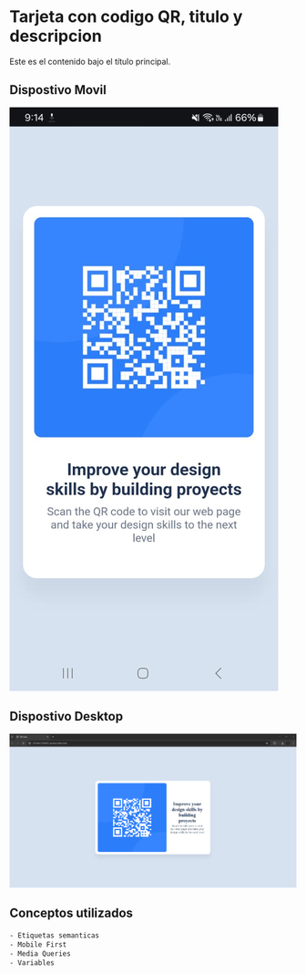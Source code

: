# Tarjeta con codigo QR, titulo y descripcion

Este es el contenido bajo el título principal.

## Dispostivo Movil
![movil-resultado-final](./images/movil-final-result.jpeg)
## Dispostivo Desktop
![desktop-resultado-final](./images/desktop-final-result.png)

## Conceptos utilizados

    - Etiquetas semanticas
    - Mobile First
    - Media Queries
    - Variables